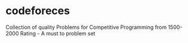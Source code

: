 # codeforeces
Collection of quality Problems for Competitive Programming from 1500-2000 Rating - A must to problem set
